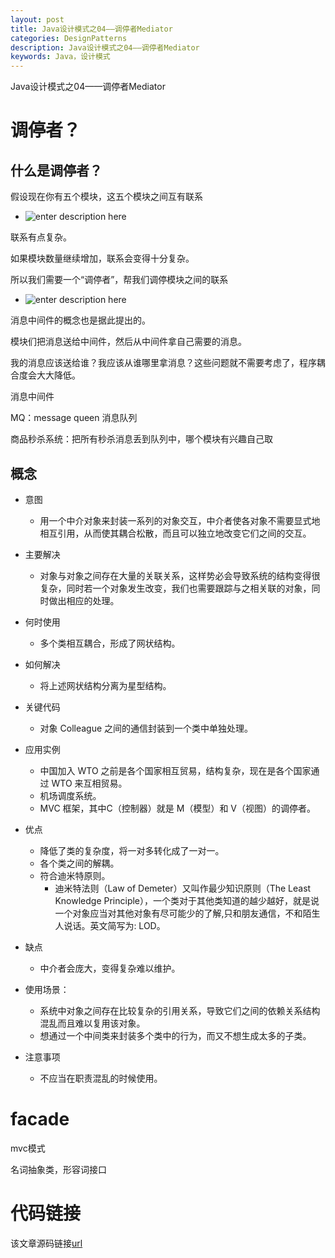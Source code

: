 ```yaml
---
layout: post
title: Java设计模式之04——调停者Mediator
categories: DesignPatterns
description: Java设计模式之04——调停者Mediator
keywords: Java，设计模式
---
```


Java设计模式之04——调停者Mediator

# 调停者？

## 什么是调停者？

假设现在你有五个模块，这五个模块之间互有联系

- ![enter description here](/images/posts/designpatterns/mediator/01.png)

联系有点复杂。

如果模块数量继续增加，联系会变得十分复杂。

所以我们需要一个“调停者”，帮我们调停模块之间的联系

- ![enter description here](/images/posts/designpatterns/mediator/02.png)

消息中间件的概念也是据此提出的。

模块们把消息送给中间件，然后从中间件拿自己需要的消息。

我的消息应该送给谁？我应该从谁哪里拿消息？这些问题就不需要考虑了，程序耦合度会大大降低。

消息中间件

MQ：message queen 消息队列

商品秒杀系统：把所有秒杀消息丢到队列中，哪个模块有兴趣自己取

## 概念

- 意图
	- 用一个中介对象来封装一系列的对象交互，中介者使各对象不需要显式地相互引用，从而使其耦合松散，而且可以独立地改变它们之间的交互。

- 主要解决
	- 对象与对象之间存在大量的关联关系，这样势必会导致系统的结构变得很复杂，同时若一个对象发生改变，我们也需要跟踪与之相关联的对象，同时做出相应的处理。

- 何时使用
	- 多个类相互耦合，形成了网状结构。

- 如何解决
	- 将上述网状结构分离为星型结构。

- 关键代码
	- 对象 Colleague 之间的通信封装到一个类中单独处理。

- 应用实例
	- 中国加入 WTO 之前是各个国家相互贸易，结构复杂，现在是各个国家通过 WTO 来互相贸易。
	- 机场调度系统。 
	- MVC 框架，其中C（控制器）就是 M（模型）和 V（视图）的调停者。

- 优点
	- 降低了类的复杂度，将一对多转化成了一对一。 
	- 各个类之间的解耦。 
	- 符合迪米特原则。
		- 迪米特法则（Law of Demeter）又叫作最少知识原则（The Least Knowledge Principle），一个类对于其他类知道的越少越好，就是说一个对象应当对其他对象有尽可能少的了解,只和朋友通信，不和陌生人说话。英文简写为: LOD。

- 缺点
	- 中介者会庞大，变得复杂难以维护。

- 使用场景：
	- 系统中对象之间存在比较复杂的引用关系，导致它们之间的依赖关系结构混乱而且难以复用该对象。
	- 想通过一个中间类来封装多个类中的行为，而又不想生成太多的子类。

- 注意事项
	- 不应当在职责混乱的时候使用。

# facade

mvc模式

名词抽象类，形容词接口

# 代码链接
该文章源码链接[url](url)